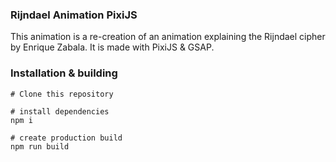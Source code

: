 ### Rijndael Animation PixiJS

This animation is a re-creation of an animation explaining the Rijndael cipher by Enrique Zabala. It is made with PixiJS & GSAP.


### Installation & building

```
# Clone this repository

# install dependencies
npm i

# create production build
npm run build
```